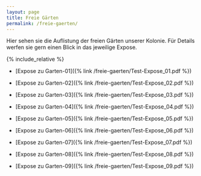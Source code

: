 ```yaml
---
layout: page
title: Freie Gärten
permalink: /freie-gaerten/
---
```


Hier sehen sie die Auflistung der freien Gärten unserer Kolonie. Für Details werfen sie gern einen Blick in das jeweilige Expose.

{% include_relative %}

* [Expose zu Garten-01]({% link /freie-gaerten/Test-Expose_01.pdf %})

* [Expose zu Garten-02]({% link /freie-gaerten/Test-Expose_02.pdf %})

* [Expose zu Garten-03]({% link /freie-gaerten/Test-Expose_03.pdf %})

* [Expose zu Garten-04]({% link /freie-gaerten/Test-Expose_04.pdf %})

* [Expose zu Garten-05]({% link /freie-gaerten/Test-Expose_05.pdf %})

* [Expose zu Garten-06]({% link /freie-gaerten/Test-Expose_06.pdf %})

* [Expose zu Garten-07]({% link /freie-gaerten/Test-Expose_07.pdf %})

* [Expose zu Garten-08]({% link /freie-gaerten/Test-Expose_08.pdf %})

* [Expose zu Garten-09]({% link /freie-gaerten/Test-Expose_09.pdf %})

